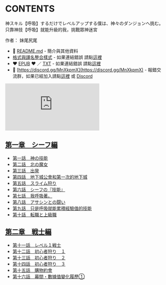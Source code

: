 # CONTENTS

神スキル【呼吸】するだけでレベルアップする僕は、神々のダンジョンへ挑む。  
只靠神技【呼吸】就能升級的我，挑戰眾神迷宮  

作者： 妹尾尻尾  



- :closed_book: [README.md](README.md) - 簡介與其他資料
- [格式與譯名整合樣式](https://github.com/bluelovers/node-novel/blob/master/lib/locales/%E7%A5%9E%E3%82%B9%E3%82%AD%E3%83%AB%E3%80%90%E5%91%BC%E5%90%B8%E3%80%91%E3%81%99%E3%82%8B%E3%81%A0%E3%81%91%E3%81%A7%E3%83%AC%E3%83%99%E3%83%AB%E3%82%A2%E3%83%83%E3%83%97%E3%81%99%E3%82%8B%E5%83%95%E3%81%AF%E3%80%81%E7%A5%9E%E3%80%85%E3%81%AE%E3%83%80%E3%83%B3%E3%82%B8%E3%83%A7%E3%83%B3%E3%81%B8%E6%8C%91%E3%82%80%E3%80%82.ts) - 如果連結錯誤 請點[這裡](https://github.com/bluelovers/node-novel/blob/master/lib/locales/)
-  :heart: [EPUB](https://gitlab.com/demonovel/epub-txt/blob/master/syosetu_out/%E5%8F%AA%E9%9D%A0%E7%A5%9E%E6%8A%80%E3%80%90%E5%91%BC%E5%90%B8%E3%80%91%E5%B0%B1%E8%83%BD%E5%8D%87%E7%B4%9A%E7%9A%84%E6%88%91%EF%BC%8C%E6%8C%91%E6%88%B0%E7%9C%BE%E7%A5%9E%E8%BF%B7%E5%AE%AE.epub) :heart:  ／ [TXT](https://gitlab.com/demonovel/epub-txt/blob/master/syosetu_out/out/%E5%8F%AA%E9%9D%A0%E7%A5%9E%E6%8A%80%E3%80%90%E5%91%BC%E5%90%B8%E3%80%91%E5%B0%B1%E8%83%BD%E5%8D%87%E7%B4%9A%E7%9A%84%E6%88%91%EF%BC%8C%E6%8C%91%E6%88%B0%E7%9C%BE%E7%A5%9E%E8%BF%B7.out.txt) - 如果連結錯誤 請點[這裡](https://gitlab.com/demonovel/epub-txt/blob/master/syosetu_out/syosetu_out)
- :mega: [https://discord.gg/MnXkpmX](https://discord.gg/MnXkpmX) - 報錯交流群，如果已經加入請點[這裡](https://discordapp.com/channels/467794087769014273/467794088285175809) 或 [Discord](https://discordapp.com/channels/@me)


![導航目錄](https://chart.apis.google.com/chart?cht=qr&chs=150x150&chl=https://gitlab.com/novel-group/txt-source/blob/master/syosetu/神スキル【呼吸】するだけでレベルアップする僕は、神々のダンジョンへ挑む。/導航目錄.md "導航目錄")




## [第一章　シーフ編](00000_%E7%AC%AC%E4%B8%80%E7%AB%A0%E3%80%80%E3%82%B7%E3%83%BC%E3%83%95%E7%B7%A8)

- [第一話　神の技能](00000_%E7%AC%AC%E4%B8%80%E7%AB%A0%E3%80%80%E3%82%B7%E3%83%BC%E3%83%95%E7%B7%A8/00010_%E7%AC%AC%E4%B8%80%E8%A9%B1%E3%80%80%E7%A5%9E%E3%81%AE%E6%8A%80%E8%83%BD.txt)
- [第二話　北の魔女](00000_%E7%AC%AC%E4%B8%80%E7%AB%A0%E3%80%80%E3%82%B7%E3%83%BC%E3%83%95%E7%B7%A8/00020_%E7%AC%AC%E4%BA%8C%E8%A9%B1%E3%80%80%E5%8C%97%E3%81%AE%E9%AD%94%E5%A5%B3.txt)
- [第三話　出発](00000_%E7%AC%AC%E4%B8%80%E7%AB%A0%E3%80%80%E3%82%B7%E3%83%BC%E3%83%95%E7%B7%A8/00030_%E7%AC%AC%E4%B8%89%E8%A9%B1%E3%80%80%E5%87%BA%E7%99%BA.txt)
- [第四話　地下城公會和第一次的地下城](00000_%E7%AC%AC%E4%B8%80%E7%AB%A0%E3%80%80%E3%82%B7%E3%83%BC%E3%83%95%E7%B7%A8/00040_%E7%AC%AC%E5%9B%9B%E8%A9%B1%E3%80%80%E5%9C%B0%E4%B8%8B%E5%9F%8E%E5%85%AC%E6%9C%83%E5%92%8C%E7%AC%AC%E4%B8%80%E6%AC%A1%E7%9A%84%E5%9C%B0%E4%B8%8B%E5%9F%8E.txt)
- [第五話　スライム狩り](00000_%E7%AC%AC%E4%B8%80%E7%AB%A0%E3%80%80%E3%82%B7%E3%83%BC%E3%83%95%E7%B7%A8/00050_%E7%AC%AC%E4%BA%94%E8%A9%B1%E3%80%80%E3%82%B9%E3%83%A9%E3%82%A4%E3%83%A0%E7%8B%A9%E3%82%8A.txt)
- [第六話　シーフの『技能』](00000_%E7%AC%AC%E4%B8%80%E7%AB%A0%E3%80%80%E3%82%B7%E3%83%BC%E3%83%95%E7%B7%A8/00060_%E7%AC%AC%E5%85%AD%E8%A9%B1%E3%80%80%E3%82%B7%E3%83%BC%E3%83%95%E3%81%AE%E3%80%8E%E6%8A%80%E8%83%BD%E3%80%8F.txt)
- [第七話　我呼吸著。](00000_%E7%AC%AC%E4%B8%80%E7%AB%A0%E3%80%80%E3%82%B7%E3%83%BC%E3%83%95%E7%B7%A8/00070_%E7%AC%AC%E4%B8%83%E8%A9%B1%E3%80%80%E6%88%91%E5%91%BC%E5%90%B8%E8%91%97%E3%80%82.txt)
- [第八話　アサシンとの闘い](00000_%E7%AC%AC%E4%B8%80%E7%AB%A0%E3%80%80%E3%82%B7%E3%83%BC%E3%83%95%E7%B7%A8/00080_%E7%AC%AC%E5%85%AB%E8%A9%B1%E3%80%80%E3%82%A2%E3%82%B5%E3%82%B7%E3%83%B3%E3%81%A8%E3%81%AE%E9%97%98%E3%81%84.txt)
- [第九話　只是呼吸就能累積經驗值的技能](00000_%E7%AC%AC%E4%B8%80%E7%AB%A0%E3%80%80%E3%82%B7%E3%83%BC%E3%83%95%E7%B7%A8/00090_%E7%AC%AC%E4%B9%9D%E8%A9%B1%E3%80%80%E5%8F%AA%E6%98%AF%E5%91%BC%E5%90%B8%E5%B0%B1%E8%83%BD%E7%B4%AF%E7%A9%8D%E7%B6%93%E9%A9%97%E5%80%BC%E7%9A%84%E6%8A%80%E8%83%BD.txt)
- [第十話　転職と上級職](00000_%E7%AC%AC%E4%B8%80%E7%AB%A0%E3%80%80%E3%82%B7%E3%83%BC%E3%83%95%E7%B7%A8/00100_%E7%AC%AC%E5%8D%81%E8%A9%B1%E3%80%80%E8%BB%A2%E8%81%B7%E3%81%A8%E4%B8%8A%E7%B4%9A%E8%81%B7.txt)


## [第二章　戦士編](00010_%E7%AC%AC%E4%BA%8C%E7%AB%A0%E3%80%80%E6%88%A6%E5%A3%AB%E7%B7%A8)

- [第十一話　レベル１戦士](00010_%E7%AC%AC%E4%BA%8C%E7%AB%A0%E3%80%80%E6%88%A6%E5%A3%AB%E7%B7%A8/00010_%E7%AC%AC%E5%8D%81%E4%B8%80%E8%A9%B1%E3%80%80%E3%83%AC%E3%83%99%E3%83%AB%EF%BC%91%E6%88%A6%E5%A3%AB.txt)
- [第十二話　初心者狩り　１](00010_%E7%AC%AC%E4%BA%8C%E7%AB%A0%E3%80%80%E6%88%A6%E5%A3%AB%E7%B7%A8/00020_%E7%AC%AC%E5%8D%81%E4%BA%8C%E8%A9%B1%E3%80%80%E5%88%9D%E5%BF%83%E8%80%85%E7%8B%A9%E3%82%8A%E3%80%80%EF%BC%91.txt)
- [第十三話　初心者狩り　２](00010_%E7%AC%AC%E4%BA%8C%E7%AB%A0%E3%80%80%E6%88%A6%E5%A3%AB%E7%B7%A8/00030_%E7%AC%AC%E5%8D%81%E4%B8%89%E8%A9%B1%E3%80%80%E5%88%9D%E5%BF%83%E8%80%85%E7%8B%A9%E3%82%8A%E3%80%80%EF%BC%92.txt)
- [第十四話　初心者狩り　３](00010_%E7%AC%AC%E4%BA%8C%E7%AB%A0%E3%80%80%E6%88%A6%E5%A3%AB%E7%B7%A8/00040_%E7%AC%AC%E5%8D%81%E5%9B%9B%E8%A9%B1%E3%80%80%E5%88%9D%E5%BF%83%E8%80%85%E7%8B%A9%E3%82%8A%E3%80%80%EF%BC%93.txt)
- [第十五話　購物約會](00010_%E7%AC%AC%E4%BA%8C%E7%AB%A0%E3%80%80%E6%88%A6%E5%A3%AB%E7%B7%A8/00050_%E7%AC%AC%E5%8D%81%E4%BA%94%E8%A9%B1%E3%80%80%E8%B3%BC%E7%89%A9%E7%B4%84%E6%9C%83.txt)
- [第十六話　幕間・數據值變化履歷①](00010_%E7%AC%AC%E4%BA%8C%E7%AB%A0%E3%80%80%E6%88%A6%E5%A3%AB%E7%B7%A8/00060_%E7%AC%AC%E5%8D%81%E5%85%AD%E8%A9%B1%E3%80%80%E5%B9%95%E9%96%93%E3%83%BB%E6%95%B8%E6%93%9A%E5%80%BC%E8%AE%8A%E5%8C%96%E5%B1%A5%E6%AD%B7%E2%91%A0.txt)

